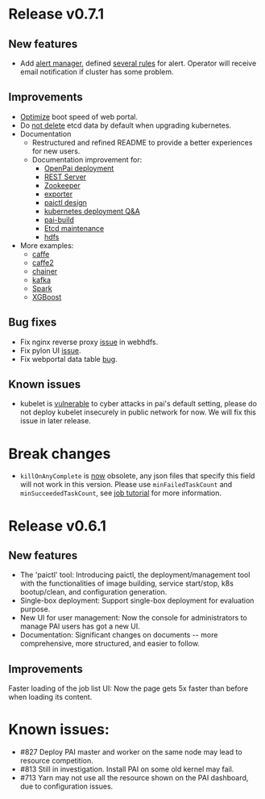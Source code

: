 # Release v0.7.1

## New features
* Add [alert manager](prometheus/doc/alert-manager.md), defined [several rules](https://github.com/Microsoft/pai/tree/pai-0.7.y/prometheus/prometheus-alert) for alert. Operator will receive email notification if cluster has some problem.

## Improvements
* [Optimize](https://github.com/Microsoft/pai/pull/1021) boot speed of web portal.
* Do [not delete](https://github.com/Microsoft/pai/pull/1038) etcd data by default when upgrading kubernetes.
* Documentation
  * Restructured and refined README to provide a better experiences for new users.
  * Documentation improvement for:
    * [OpenPai deployment](https://github.com/Microsoft/pai/blob/pai-0.7.y/pai-management/doc/cluster-bootup.md)
    * [REST Server](https://github.com/Microsoft/pai/blob/pai-0.7.y/rest-server/README.md)
    * [Zookeeper](https://github.com/Microsoft/pai/blob/pai-0.7.y/zookeeper/zookeeper.md)
    * [exporter](https://github.com/Microsoft/pai/blob/pai-0.7.y/prometheus/doc/README.md)
    * [paictl design](https://github.com/Microsoft/pai/blob/pai-0.7.y/pai-management/doc/paictl-design.md)
    * [kubernetes deployment Q&A](https://github.com/Microsoft/pai/blob/pai-0.7.y/pai-management/doc/kubernetes-deploy-qna.md)
    * [pai-build](https://github.com/Microsoft/pai/blob/pai-0.7.y/pai-management/doc/pai-build.md)
    * [Etcd maintenance](https://github.com/Microsoft/pai/blob/pai-0.7.y/pai-management/doc/etcd.md)
    * [hdfs](https://github.com/Microsoft/pai/blob/pai-0.7.y/pai-management/doc/hdfs.md)
* More examples:
  * [caffe](https://github.com/Microsoft/pai/tree/pai-0.7.y/examples/caffe)
  * [caffe2](https://github.com/Microsoft/pai/tree/pai-0.7.y/examples/caffe2)
  * [chainer](https://github.com/Microsoft/pai/tree/pai-0.7.y/examples/chainer)
  * [kafka](https://github.com/Microsoft/pai/tree/pai-0.7.y/examples/kafka)
  * [Spark](https://github.com/Microsoft/pai/tree/pai-0.7.y/examples/spark)
  * [XGBoost](https://github.com/Microsoft/pai/tree/pai-0.7.y/examples/XGBoost)

## Bug fixes
* Fix nginx reverse proxy [issue](https://github.com/Microsoft/pai/pull/1009) in webhdfs.
* Fix pylon UI [issue](https://github.com/Microsoft/pai/issues/916).
* Fix webportal data table [bug](https://github.com/Microsoft/pai/pull/734).

## Known issues
* kubelet is [vulnerable](https://github.com/Microsoft/pai/pull/1088) to cyber attacks in pai's default setting, please do not deploy kubelet insecurely in public network for now. We will fix this issue in later release.

# Break changes
* `killOnAnyComplete` is [now](https://github.com/Microsoft/pai/pull/879) obsolete, any json files that specify this field will not work in this version. Please use `minFailedTaskCount` and `minSucceededTaskCount`, see [job tutorial](https://github.com/Microsoft/pai/blob/pai-0.7.y/docs/job_tutorial.md) for more information.


# Release v0.6.1

## New features
* The 'paictl' tool: Introducing paictl, the deployment/management tool with the functionalities of image building, service start/stop, k8s bootup/clean, and configuration generation.
* Single-box deployment: Support single-box deployment for evaluation purpose.
* New UI for user management: Now the console for administrators to manage PAI users has got a new UI.
* Documentation: Significant changes on documents -- more comprehensive, more structured, and easier to follow.

## Improvements
Faster loading of the job list UI: Now the page gets 5x faster than before when loading its content.

# Known issues:
* #827 Deploy PAI master and worker on the same node may lead to resource competition.
* #813 Still in investigation. Install PAI on some old kernel may fail.
* #713 Yarn may not use all the resource shown on the PAI dashboard, due to configuration issues.
